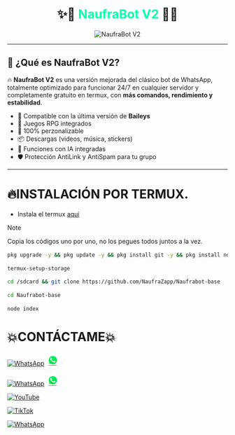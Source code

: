 <h1 align="center">
✨🚀 <span style="color:#00FFAA;">NaufraBot V2</span> 🤖💚
</h1>

<p align="center">
  <img src="https://i.postimg.cc/0ygy14nq/20251017-152852.jpg" width="300" alt="NaufraBot V2" />
</p>


---

## 🧠 **¿Qué es NaufraBot V2?**

🔥 **NaufraBot V2** es una versión mejorada del clásico bot de WhatsApp, totalmente optimizado para funcionar 24/7 en cualquier servidor y completamente gratuito en termux, con **más comandos, rendimiento y estabilidad**.

- 🚀 Compatible con la última versión de **Baileys**
- 💬 Juegos RPG integrados
- 🧩 100% perzonalizable
- 📦 Descargas (videos, música, stickers)
- 🤖 Funciones con IA integradas
- 🛡️ Protección AntiLink y AntiSpam para tu grupo 

---

# 🔥INSTALACIÓN POR TERMUX.
* Instala el termux [aqui](https://f-droid.org/repo/com.termux_118.apk)

> [!NOTE]
> Copia los códigos uno por uno, no los pegues todos juntos a la vez.

```bash
pkg upgrade -y && pkg update -y && pkg install git -y && pkg install nodejs-lts -y && pkg install ffmpeg -y && pkg install nodejs -y && pkg install wget -y && pkg install tesseract -y
```

```bash
termux-setup-storage
```

```bash
cd /sdcard && git clone https://github.com/NaufraZapp/Naufrabot-base
```

```bash
cd Naufrabot-base
```

```bash
node index
```

# 💥CONTÁCTAME💥

[![WhatsApp](https://img.shields.io/badge/mi_numero-00802f?style=for-the-badge&logo=whatsapp&logoColor=white)](https://wa.me/51918534156) <img src="https://raw.githubusercontent.com/Bots-WhatsApp-OFC/Bots-WhatsApp-OFC/master/accesos/iconos/whatsapp.gif" width="30">

[![WhatsApp](https://img.shields.io/badge/Canal_de_WhatsApp-00802f?style=for-the-badge&logo=whatsapp&logoColor=white)](https://whatsapp.com/channel/0029VaRibRvDuMRj6ozMSN1l) <img src="https://raw.githubusercontent.com/Bots-WhatsApp-OFC/Bots-WhatsApp-OFC/master/accesos/iconos/whatsapp.gif" width="30">

[![YouTube](https://img.shields.io/badge/Canal_de_Youtube-FF0000?style=for-the-badge&logo=youtube&logoColor=white)](https://youtube.com/@naufrazapp_bots?si=iZbDpSK_pqT9uXiW)

[![TikTok](https://img.shields.io/badge/TikTok-000000?style=for-the-badge&logo=tiktok&logoColor=white)](https://www.tiktok.com/@naufra.zapp?_t=8n0fhoHsKHu&_r=1)

[![WhatsApp](https://img.shields.io/badge/Grupo_para_probar_el_bot-00802f?style=for-the-badge&logo=whatsapp&logoColor=white)](https://chat.whatsapp.com/H3yqombbe3w40OlNWOz9b6)

